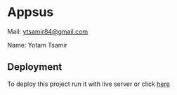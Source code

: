 
# Appsus

Mail: ytsamir84@gmail.com 

Name: Yotam Tsamir



## Deployment

To deploy this project run it with live server or click [here](https://yotamtsamir.github.io/first-project-mine-sweeper/)

